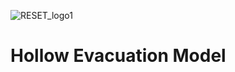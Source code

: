 ![RESET_logo1](https://github.com/user-attachments/assets/22fd359e-a51d-4da0-a394-d95282f7dbfd)

# Hollow Evacuation Model
